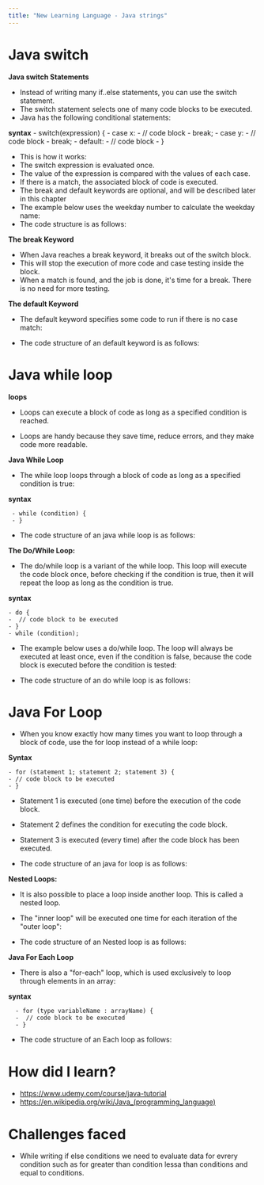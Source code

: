 ```yaml
---
title: "New Learning Language - Java strings"
---
```

  <h1>Java switch</h1>


**Java switch Statements**

 - Instead of writing many if..else statements, you can use the switch statement.
 - The switch statement selects one of many code blocks to be executed.
 - Java has the following conditional statements:
  
 **syntax** 
    - switch(expression) {
    - case x:
    - // code block
    - break;
    -  case y:
    - // code block
    - break;
    -  default:
    -  // code block
    - }

 - This is how it works:
 - The switch expression is evaluated once.
 - The value of the expression is compared with the values of each case.
 - If there is a match, the associated block of code is executed.
 - The break and default keywords are optional, and will be described later in this chapter
 - The example below uses the weekday number to calculate the weekday name:
 - The code structure is as follows: 

**The break Keyword**
  
 - When Java reaches a break keyword, it breaks out of the switch block.
 - This will stop the execution of more code and case testing inside the block.
 - When a match is found, and the job is done, it's time for a break. There is no need for more testing.
 
**The default Keyword**

 -  The default keyword specifies some code to run if there is no case match:

 - The code structure of an default keyword is as follows:
 
  <h1>Java while loop</h1>


**loops**

 - Loops can execute a block of code as long as a specified condition is reached.

 - Loops are handy because they save time, reduce errors, and they make code more readable.
  
**Java While Loop**
  
 - The while loop loops through a block of code as long as a specified condition is true:
  
**syntax**
  
     - while (condition) {
     - }
  
 - The code structure of an java while loop is as follows: 
   
**The Do/While Loop:**

 - The do/while loop is a variant of the while loop. This loop will execute the code block once, before checking if the condition is true, then it will repeat the loop as long as the condition is true.
  
**syntax**

    - do {
    -  // code block to be executed
    - }
    - while (condition);
 - The example below uses a do/while loop. The loop will always be executed at least once, even if the condition is false, because the code block is executed before the condition is tested:
 
 - The code structure of an do while loop is as follows: 
 
  <h1>Java For Loop</h1>

 
 - When you know exactly how many times you want to loop through a block of code, use the for loop instead of a while loop: 

**Syntax**

    - for (statement 1; statement 2; statement 3) {
    - // code block to be executed
    - }
  
 - Statement 1 is executed (one time) before the execution of the code block.
 - Statement 2 defines the condition for executing the code block.
 - Statement 3 is executed (every time) after the code block has been executed.
  
 -  The code structure of an java for loop is as follows: 

**Nested Loops:**

 - It is also possible to place a loop inside another loop. This is called a nested loop.

 - The "inner loop" will be executed one time for each iteration of the "outer loop":
 - The code structure of an Nested loop is as follows: 
  
 **Java For Each Loop**
 
   -  There is also a "for-each" loop, which is used exclusively to loop through elements in an array:
  
 **syntax**
  
      - for (type variableName : arrayName) {
      -  // code block to be executed
      - }
   -  The code structure of an Each loop as follows: 

  
 <h1>How did I learn?</h1>

  - https://www.udemy.com/course/java-tutorial
  -  https://en.wikipedia.org/wiki/Java_(programming_language)

<h1>Challenges faced</h1>

- While writing if else conditions we need to evaluate data for evrery condition such as for greater than condition lessa than conditions and equal to conditions.
